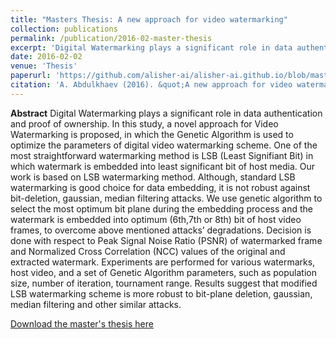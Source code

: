 ```yaml
---
title: "Masters Thesis: A new approach for video watermarking"
collection: publications
permalink: /publication/2016-02-master-thesis
excerpt: 'Digital Watermarking plays a significant role in data authentication and proof of ownership. In this study, a novel approach for Video Watermarking is proposed, in which the Genetic Algorithm is used to optimize the parameters of digital video watermarking scheme. One of the most straightforward watermarking method is LSB (Least Signifiant Bit) in which watermark is embedded into least significant bit of host media. Our work is based on LSB watermarking method. Although, standard LSB watermarking is good choice for data embedding, it is not robust against bit-deletion, gaussian, median filtering attacks. We use genetic algorithm to select the most optimum bit plane during the embedding process and the watermark is embedded into optimum (6th,7th or 8th) bit of host video frames, to overcome above mentioned attacks’ degradations. Decision is done with respect to Peak Signal Noise Ratio (PSNR) of watermarked frame and Normalized Cross Correlation (NCC) values of the original and extracted watermark. Experiments are performed for various watermarks, host video, and a set of Genetic Algorithm parameters, such as population size, number of iteration, tournament range. Results suggest that modified LSB watermarking scheme is more robust to bit-plane deletion, gaussian, median filtering and other similar attacks.'
date: 2016-02-02
venue: 'Thesis'
paperurl: 'https://github.com/alisher-ai/alisher-ai.github.io/blob/master/files/Masters-thesis--A-new-approach-for-video-watermarking.pdf'
citation: 'A. Abdulkhaev (2016). &quot;A new approach for video watermarking&quot;'
---
```

**Abstract** Digital Watermarking plays a significant role in data authentication and proof of ownership. In this study, a novel approach for Video Watermarking is proposed, in which the Genetic Algorithm is used to optimize the parameters of digital video watermarking scheme. One of the most straightforward watermarking method is LSB (Least Signifiant Bit) in which watermark is embedded into least significant bit of host media. Our work is based on LSB watermarking method. Although, standard LSB watermarking is good choice for data embedding, it is not robust against bit-deletion, gaussian, median filtering attacks. We use genetic algorithm to select the most optimum bit plane during the embedding process and the watermark is embedded into optimum (6th,7th or 8th) bit of host video frames, to overcome above mentioned attacks’ degradations. Decision is done with respect to Peak Signal Noise Ratio (PSNR) of watermarked frame and Normalized Cross Correlation (NCC) values of the original and extracted watermark. Experiments are performed for various watermarks, host video, and a set of Genetic Algorithm parameters, such as population size, number of iteration, tournament range. Results suggest that modified LSB watermarking scheme is more robust to bit-plane deletion, gaussian, median filtering and other similar attacks.


[Download the master's thesis here](https://github.com/alisher-ai/alisher-ai.github.io/blob/master/files/Masters-thesis--A-new-approach-for-video-watermarking.pdf)
